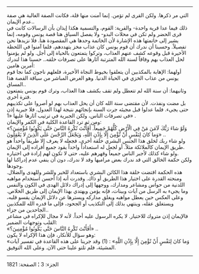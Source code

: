 ------------------------------------------------------------------------

التي مر ذكرها. ولكن القرى لم تؤمن. إنما آمنت منها قلة، فكانت الصفة
الغالبة هي صفة عدم الإيمان..  
ذلك فيما عدا قرية واحدة- والقرية: القوم، والتسمية هكذا إيذان بأن
الرسالات كانت في قرى الحضر ولم تكن في محلات البدو- ولا يفصل السياق هنا
قصة يونس وقومه، إنما يشير إلى خاتمتها هذه الإشارة لأن الخاتمة وحدها هي
المقصودة هنا. فلا نزيدها نحن تفصيلاً. وحسبنا أن ندرك أن قوم يونس كان عذاب
مخز يتهددهم، فلما آمنوا في اللحظة الأخيرة قبل وقوعه كشف عنهم العذاب،
وتركوا يتمتعون بالحياة إلى أجل. ولو لم يؤمنوا لحل العذاب بهم وفاقاً لسنة
الله المترتبة آثارها على تصرفات خلقه.. حسبنا هذا لندرك أمرين هامين:  
أولهما: الإهابة بالمكذبين أن يتعلقوا بخيوط النجاة الأخيرة، فلعلهم ناجون
كما نجا قوم يونس من عذاب الخزي في الحياة الدنيا. وهو الغرض المباشر من
سياقة القصة هذا المساق..  
وثانيهما: أن سنة الله لم تتعطل ولم تقف بكشف هذا العذاب، وترك قوم يونس
يتمتعون فترة أخرى.  
بل مضت ونفذت. لأن مقتضى سنة الله كان أن يحل العذاب بهم لو أصروا على
تكذيبهم حتى يجيء. فلما عدلوا قبل مجيئه جرت السنة بإنجائهم نتيجة لهذا
العدول. فلا جبرية إذن في تصرفات الناس، ولكن الجبرية في ترتيب آثارها
عليها «1» .  
ومن ثم ترد القاعدة الكلية في الكفر والإيمان:  
«وَلَوْ شاءَ رَبُّكَ لَآمَنَ مَنْ فِي الْأَرْضِ كُلُّهُمْ جَمِيعاً. أَفَأَنْتَ تُكْرِهُ النَّاسَ حَتَّى يَكُونُوا
مُؤْمِنِينَ؟ وَما كانَ لِنَفْسٍ أَنْ تُؤْمِنَ إِلَّا بِإِذْنِ اللَّهِ، وَيَجْعَلُ الرِّجْسَ عَلَى الَّذِينَ لا
يَعْقِلُونَ» ..  
ولو شاء ربك لخلق هذا الجنس البشري خلقة أخرى، فجعله لا يعرف إلا طريقاً
واحداً هو طريق الإيمان كالملائكة مثلاً. أو لجعل له استعداداً واحداً يقود
جميع أفراده إلى الإيمان.  
ولو شاء كذلك لأجبر الناس جميعاً وقهرهم عليه، حتى لا تكون لهم إرادة في
اختياره.  
ولكن حكمة الخالق التي قد ندرك بعض مراميها وقد لا ندرك، دون أن ينفي عدم
إدراكنا لها وجودها.  
هذه الحكمة اقتضت خلقة هذا الكائن البشري باستعداد للخير وللشر وللهدى
والضلال. ومنحته القدرة على اختيار هذا الطريق أو ذاك. وقدرت أنه إذا أحسن
استخدام مواهبه اللدنية من حواس ومشاعر ومدارك، ووجهها إلى إدراك دلائل
الهدى في الكون والنفس وما يجيء به الرسل من آيات وبينات، فإنه يؤمن ويهتدي
بهذا الإيمان إلى طريق الخلاص. وعلى العكس حين يعطل مواهبه ويغلق مداركه
ويسترها عن دلائل الإيمان يقسو قلبه، ويستغلق عقله، وينتهي بذلك إلى
التكذيب أو الجحود، فإلى ما قدره الله للمكذبين الجاحدين من جزاء..  
فالإيمان إذن متروك للاختيار. لا يكره الرسول عليه أحداً. لأنه لا مجال
للإكراه في مشاعر القلب وتوجهات الضمير:  
«أَفَأَنْتَ تُكْرِهُ النَّاسَ حَتَّى يَكُونُوا مُؤْمِنِينَ؟» ..  
وهو سؤال للأنكار، فإن هذا الإكراه لا يكون:  
«وَما كانَ لِنَفْسٍ أَنْ تُؤْمِنَ إِلَّا بِإِذْنِ اللَّهِ» : (1) وقد جرينا على هذه القاعدة في
تفسير آيات المشيئة، فلم تلتو علينا حتى الآن. وعلى الله التوفيق.

------------------------------------------------------------------------

الجزء: 3 ¦ الصفحة: 1821
